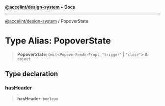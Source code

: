 [**@accelint/design-system**](../README.md) • **Docs**

***

[@accelint/design-system](../README.md) / PopoverState

# Type Alias: PopoverState

> **PopoverState**: `Omit`\<`PopoverRenderProps`, `"trigger"` \| `"close"`\> & `object`

## Type declaration

### hasHeader

> **hasHeader**: `boolean`
